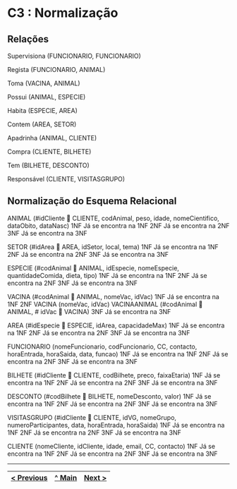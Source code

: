 # C3 : Normalização

## Relações

Supervisiona (FUNCIONARIO, FUNCIONARIO)

Regista (FUNCIONARIO, ANIMAL)

Toma (VACINA, ANIMAL)

Possui (ANIMAL, ESPECIE)

Habita (ESPECIE, AREA)

Contem (AREA, SETOR)

Apadrinha (ANIMAL, CLIENTE)

Compra (CLIENTE, BILHETE)

Tem (BILHETE, DESCONTO)

Responsável (CLIENTE, VISITASGRUPO)


## Normalização do Esquema Relacional

ANIMAL (#idCliente  CLIENTE, codAnimal, peso, idade, nomeCientifico, dataObito, dataNasc) 
1NF
Já se encontra na 1NF
2NF
Já se encontra na 2NF
3NF
Já se encontra na 3NF

SETOR (#idArea  AREA, idSetor, local, tema) 
1NF
Já se encontra na 1NF
2NF
Já se encontra na 2NF
3NF
Já se encontra na 3NF

ESPECIE (#codAnimal  ANIMAL, idEspecie, nomeEspecie, quantidadeComida, dieta, tipo) 
1NF
Já se encontra na 1NF
2NF
Já se encontra na 2NF
3NF
Já se encontra na 3NF

VACINA (#codAnimal  ANIMAL, nomeVac, idVac) 
1NF
Já se encontra na 1NF
2NF
VACINA (nomeVac, idVac)
VACINAANIMAL (#codAnimal  ANIMAL, # idVac  VACINA)
3NF
Já se encontra na 3NF

AREA (#idEspecie  ESPECIE, idArea, capacidadeMax) 
1NF
Já se encontra na 1NF
2NF
Já se encontra na 2NF
3NF
Já se encontra na 3NF

FUNCIONARIO (nomeFuncionario, codFuncionario, CC, contacto, horaEntrada, horaSaida, data, funcao) 
1NF
Já se encontra na 1NF
2NF
Já se encontra na 2NF
3NF
Já se encontra na 3NF

BILHETE (#idCliente  CLIENTE, codBilhete, preco, faixaEtaria) 
1NF
Já se encontra na 1NF
2NF
Já se encontra na 2NF
3NF
Já se encontra na 3NF

DESCONTO (#codBilhete  BILHETE, nomeDesconto, valor) 
1NF
Já se encontra na 1NF
2NF
Já se encontra na 2NF
3NF
Já se encontra na 3NF


VISITASGRUPO (#idCliente  CLIENTE, idVG, nomeGrupo, numeroParticipantes, data, horaEntrada, horaSaida) 
1NF
Já se encontra na 1NF
2NF
Já se encontra na 2NF
3NF
Já se encontra na 3NF

CLIENTE (nomeCliente, idCliente, idade, email, CC, contacto)
1NF
Já se encontra na 1NF
2NF
Já se encontra na 2NF
3NF
Já se encontra na 3NF



---
[< Previous](rebd02.md) | [^ Main]() | [Next >](rebd04.md)
:--- | :---: | ---: 
